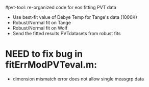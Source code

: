 #pvt-tool:  re-organized code for eos fitting PVT data


* Use best-fit value of Debye Temp for Tange's data (1000K)
* Robust/Normal fit on Tange
* Robust/Normal fit on Wolf
* Send the fitted results PVTdatasets from robust fits

# NEED to fix bug in  fitErrModPVTeval.m:
* dimension mismatch error does not allow single measgrp data


